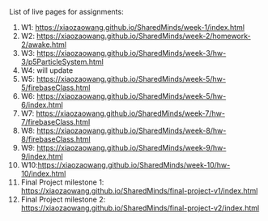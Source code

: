 List of live pages for assignments:

1. W1: https://xiaozaowang.github.io/SharedMinds/week-1/index.html
2. W2: https://xiaozaowang.github.io/SharedMinds/week-2/homework-2/awake.html
3. W3: https://xiaozaowang.github.io/SharedMinds/week-3/hw-3/p5ParticleSystem.html
4. W4: will update
5. W5: https://xiaozaowang.github.io/SharedMinds/week-5/hw-5/firebaseClass.html
6. W6: https://xiaozaowang.github.io/SharedMinds/week-5/hw-6/index.html
7. W7: https://xiaozaowang.github.io/SharedMinds/week-7/hw-7/firebaseClass.html
8. W8: https://xiaozaowang.github.io/SharedMinds/week-8/hw-8/firebaseClass.html
9. W9: https://xiaozaowang.github.io/SharedMinds/week-9/hw-9/index.html
10. W10:https://xiaozaowang.github.io/SharedMinds/week-10/hw-10/index.html
11. Final Project milestone 1: https://xiaozaowang.github.io/SharedMinds/final-project-v1/index.html
12. Final Project milestone 2: https://xiaozaowang.github.io/SharedMinds/final-project-v2/index.html